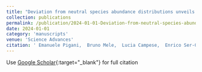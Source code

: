 ```yaml
---
title: "Deviation from neutral species abundance distributions unveils geographical differences in the structure of diatom communities"
collection: publications
permalink: /publication/2024-01-01-Deviation-from-neutral-species-abundance-distributions-unveils-geographical-differences-in-the-structure-of-diatom-communities
date: 2024-01-01
category: 'manuscripts'
venue: 'Science Advances'
citation: ' Emanuele Pigani,  Bruno Mele,  Lucia Campese,  Enrico Ser-Giacomi,  Maurizio Ribera,  Daniele Iudicone,  Samir Suweis, &quot;Deviation from neutral species abundance distributions unveils geographical differences in the structure of diatom communities.&quot; Science Advances, 2024.'
---
```

Use [Google Scholar](https://scholar.google.com/scholar?q=Deviation+from+neutral+species+abundance+distributions+unveils+geographical+differences+in+the+structure+of+diatom+communities){:target="_blank"} for full citation
